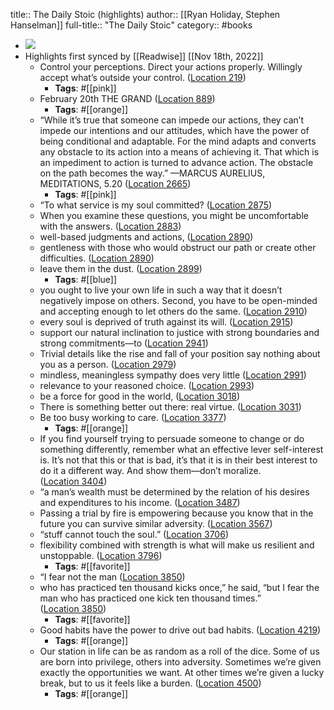 title:: The Daily Stoic (highlights)
author:: [[Ryan Holiday, Stephen Hanselman]]
full-title:: "The Daily Stoic"
category:: #books

- ![](https://images-na.ssl-images-amazon.com/images/I/41oJYgjoQKL._SL200_.jpg)
- Highlights first synced by [[Readwise]] [[Nov 18th, 2022]]
	- Control your perceptions. Direct your actions properly. Willingly accept what’s outside your control. ([Location 219](https://readwise.io/to_kindle?action=open&asin=B01HNJIJB2&location=219))
		- **Tags**: #[[pink]]
	- February 20th THE GRAND ([Location 889](https://readwise.io/to_kindle?action=open&asin=B01HNJIJB2&location=889))
		- **Tags**: #[[orange]]
	- “While it’s true that someone can impede our actions, they can’t impede our intentions and our attitudes, which have the power of being conditional and adaptable. For the mind adapts and converts any obstacle to its action into a means of achieving it. That which is an impediment to action is turned to advance action. The obstacle on the path becomes the way.” —MARCUS AURELIUS, MEDITATIONS, 5.20 ([Location 2665](https://readwise.io/to_kindle?action=open&asin=B01HNJIJB2&location=2665))
		- **Tags**: #[[pink]]
	- “To what service is my soul committed? ([Location 2875](https://readwise.io/to_kindle?action=open&asin=B01HNJIJB2&location=2875))
	- When you examine these questions, you might be uncomfortable with the answers. ([Location 2883](https://readwise.io/to_kindle?action=open&asin=B01HNJIJB2&location=2883))
	- well-based judgments and actions, ([Location 2890](https://readwise.io/to_kindle?action=open&asin=B01HNJIJB2&location=2890))
	- gentleness with those who would obstruct our path or create other difficulties. ([Location 2890](https://readwise.io/to_kindle?action=open&asin=B01HNJIJB2&location=2890))
	- leave them in the dust. ([Location 2899](https://readwise.io/to_kindle?action=open&asin=B01HNJIJB2&location=2899))
		- **Tags**: #[[blue]]
	- you ought to live your own life in such a way that it doesn’t negatively impose on others. Second, you have to be open-minded and accepting enough to let others do the same. ([Location 2910](https://readwise.io/to_kindle?action=open&asin=B01HNJIJB2&location=2910))
	- every soul is deprived of truth against its will. ([Location 2915](https://readwise.io/to_kindle?action=open&asin=B01HNJIJB2&location=2915))
	- support our natural inclination to justice with strong boundaries and strong commitments—to ([Location 2941](https://readwise.io/to_kindle?action=open&asin=B01HNJIJB2&location=2941))
	- Trivial details like the rise and fall of your position say nothing about you as a person. ([Location 2979](https://readwise.io/to_kindle?action=open&asin=B01HNJIJB2&location=2979))
	- mindless, meaningless sympathy does very little ([Location 2991](https://readwise.io/to_kindle?action=open&asin=B01HNJIJB2&location=2991))
	- relevance to your reasoned choice. ([Location 2993](https://readwise.io/to_kindle?action=open&asin=B01HNJIJB2&location=2993))
	- be a force for good in the world, ([Location 3018](https://readwise.io/to_kindle?action=open&asin=B01HNJIJB2&location=3018))
	- There is something better out there: real virtue. ([Location 3031](https://readwise.io/to_kindle?action=open&asin=B01HNJIJB2&location=3031))
	- Be too busy working to care. ([Location 3377](https://readwise.io/to_kindle?action=open&asin=B01HNJIJB2&location=3377))
		- **Tags**: #[[orange]]
	- If you find yourself trying to persuade someone to change or do something differently, remember what an effective lever self-interest is. It’s not that this or that is bad, it’s that it is in their best interest to do it a different way. And show them—don’t moralize. ([Location 3404](https://readwise.io/to_kindle?action=open&asin=B01HNJIJB2&location=3404))
	- “a man’s wealth must be determined by the relation of his desires and expenditures to his income. ([Location 3487](https://readwise.io/to_kindle?action=open&asin=B01HNJIJB2&location=3487))
	- Passing a trial by fire is empowering because you know that in the future you can survive similar adversity. ([Location 3567](https://readwise.io/to_kindle?action=open&asin=B01HNJIJB2&location=3567))
	- “stuff cannot touch the soul.” ([Location 3706](https://readwise.io/to_kindle?action=open&asin=B01HNJIJB2&location=3706))
	- flexibility combined with strength is what will make us resilient and unstoppable. ([Location 3796](https://readwise.io/to_kindle?action=open&asin=B01HNJIJB2&location=3796))
		- **Tags**: #[[favorite]]
	- “I fear not the man ([Location 3850](https://readwise.io/to_kindle?action=open&asin=B01HNJIJB2&location=3850))
	- who has practiced ten thousand kicks once,” he said, “but I fear the man who has practiced one kick ten thousand times.” ([Location 3850](https://readwise.io/to_kindle?action=open&asin=B01HNJIJB2&location=3850))
		- **Tags**: #[[favorite]]
	- Good habits have the power to drive out bad habits. ([Location 4219](https://readwise.io/to_kindle?action=open&asin=B01HNJIJB2&location=4219))
		- **Tags**: #[[orange]]
	- Our station in life can be as random as a roll of the dice. Some of us are born into privilege, others into adversity. Sometimes we’re given exactly the opportunities we want. At other times we’re given a lucky break, but to us it feels like a burden. ([Location 4500](https://readwise.io/to_kindle?action=open&asin=B01HNJIJB2&location=4500))
		- **Tags**: #[[orange]]